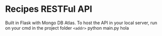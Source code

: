 # Recipes RESTFul API
Built in Flask with Mongo DB Atlas.
To host the API in your local server, run on your cmd in the project folder
`<addr>` python main.py
hola

